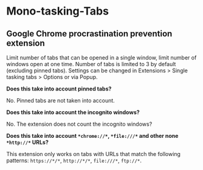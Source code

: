 # Mono-tasking-Tabs
## Google Chrome procrastination prevention extension

Limit number of tabs that can be opened in a single window, limit number of windows open at one time. Number of tabs is limited to 3 by default (excluding pinned tabs). Settings can be changed in Extensions > Single tasking tabs > Options or via Popup. 

__Does this take into account pinned tabs?__ 

No. Pinned tabs are not taken into account.

__Does this take into account the incognito windows?__

No. The extension does not count the incognito windows? 

__Does this take into account `*chrome://*`, `*file:///*` and other none `*http://*` URLs?__

This extension only works on tabs with URLs that match the following patterns: `https://*/*`, `http://*/*`, `file:///*`, `ftp://*`.
